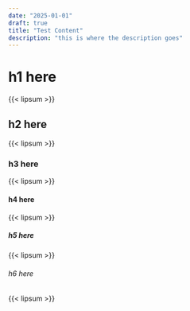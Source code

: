 ```yaml
---
date: "2025-01-01"
draft: true
title: "Test Content"
description: "this is where the description goes"
---
```


# h1 here

{{< lipsum >}}

## h2 here

{{< lipsum >}}

### h3 here

{{< lipsum >}}

#### h4 here

{{< lipsum >}}

##### h5 here

{{< lipsum >}}

###### h6 here

{{< lipsum >}}
